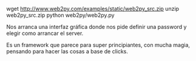 wget http://www.web2py.com/examples/static/web2py_src.zip
unzip web2py_src.zip
python web2py/web2py.py

Nos arranca una interfaz gráfica donde nos pide definir una password y elegir como arrancar el server.

Es un framework que parece para super principiantes, con mucha magia, pensando para hacer las cosas a base de clicks.
